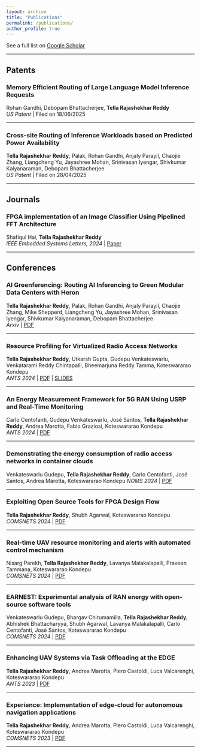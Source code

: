 ```yaml
---
layout: archive
title: "Publications"
permalink: /publications/
author_profile: true
---
```


See a full list on [Google Scholar](https://scholar.google.com/citations?user=2OyjqLoAAAAJ&hl=en)

---
## Patents


### Memory Efficient Routing of Large Language Model Inference Requests
Rohan Gandhi, Debopam Bhattacherjee, **Tella Rajashekhar Reddy**<br> 
*US Patent* | Filed on 18/06/2025

---
### Cross-site Routing of Inference Workloads based on Predicted Power Availability
**Tella Rajashekhar Reddy**, Palak, Rohan Gandhi, Anjaly Parayil, Chaojie Zhang, Liangcheng Yu, Jayashree Mohan, Srinivasan Iyengar, Shivkumar Kalyanaraman, Debopam Bhattacherjee  
*US Patent* | Filed on 28/04/2025

---

## Journals

### FPGA implementation of an Image Classifier Using Pipelined FFT Architecture
Shafiqul Hai, **Tella Rajashekhar Reddy**  
*IEEE Embedded Systems Letters, 2024* | [Paper](https://ieeexplore.ieee.org/abstract/document/10755115/)

---
## Conferences

### AI Greenferencing: Routing AI Inferencing to Green Modular Data Centers with Heron  
**Tella Rajashekhar Reddy**, Palak, Rohan Gandhi, Anjaly Parayil, Chaojie Zhang, Mike Shepperd, Liangcheng Yu, Jayashree Mohan, Srinivasan Iyengar, Shivkumar Kalyanaraman, Debopam Bhattacherjee  
*Arxiv* | [PDF](https://arxiv.org/pdf/2505.09989)

---
### Resource Profiling for Virtualized Radio Access Networks 
**Tella Rajashekhar Reddy**, Utkarsh Gupta, Gudepu Venkateswarlu, Venkatarami Reddy Chintapalli, Bheemarjuna Reddy Tamma, Koteswararao Kondepu  
*ANTS 2024* | [PDF](https://mr-rajashekhar.github.io/files/Resource_Profiling_for__Next_Generation__Radio_Access_Networks.pdf) | [SLIDES](https://mr-rajashekhar.github.io/files/IEEE_ANTS_2024_SLIDES.pdf)

---
### An Energy Measurement Framework for 5G RAN Using USRP and Real-Time Monitoring 
Carlo Centofanti, Gudepu Venkateswarlu, José Santos, **Tella Rajashekhar Reddy**, Andrea Marotta, Fabio Graziosi, Koteswararao Kondepu<br> 
*ANTS 2024* | [PDF](https://mr-rajashekhar.github.io/files/2024_ANTS__An_Energy_Measurement_Framework_for_5G.pdf)

---
### Demonstrating the energy consumption of radio access networks in container clouds 
Venkateswarlu Gudepu, **Tella Rajashekhar Reddy**, Carlo Centofanti, José Santos, Andrea Marotta, Koteswararao Kondepu
*NOMS 2024* | [PDF](https://mr-rajashekhar.github.io/files/2024_NOMS_Demo.pdf)

---
### Exploiting Open Source Tools for FPGA Design Flow 
**Tella Rajashekhar Reddy**, Shubh Agarwal, Koteswararao Kondepu<br>
*COMSNETS 2024* | [PDF](https://mr-rajashekhar.github.io/files/COMSNETS_DEMO_AND_EXHIBITS_2024.pdf)

---
### Real-time UAV resource monitoring and alerts with automated control mechanism 
Nisarg Parekh, **Tella Rajashekhar Reddy**, Lavanya Malakalapalli, Praveen Tammana, Koteswararao Kondepu<br>
*COMSNETS 2024* | [PDF](https://mr-rajashekhar.github.io/files/COMSNETS_GRADUATE_FORUM_2024.pdf)

---
### EARNEST: Experimental analysis of RAN energy with open-source software tools 
Venkateswarlu Gudepu, Bhargav Chirumamilla, **Tella Rajashekhar Reddy**, Abhishek Bhattacharyya, Shubh Agarwal, Lavanya Malakalapalli, Carlo Centofanti, José Santos, Koteswararao Kondepu<br>
*COMSNETS 2024* | [PDF](https://mr-rajashekhar.github.io/files/COMSNETS_IIGF_2024.pdf)

---
### Enhancing UAV Systems via Task Offloading at the EDGE 
**Tella Rajashekhar Reddy**, Andrea Marotta, Piero Castoldi, Luca Valcarenghi, Koteswararao Kondepu<br>
*ANTS 2023* | [PDF](https://mr-rajashekhar.github.io/files/ANTS_SHORT_PAPER_2023.pdf)

---
### Experience: Implementation of edge-cloud for autonomous navigation applications 
**Tella Rajashekhar Reddy**, Andrea Marotta, Piero Castoldi, Luca Valcarenghi, Koteswararao Kondepu<br>
*COMSNETS 2023* | [PDF](https://mr-rajashekhar.github.io/files/COMSNETS_EXPERIENCE_PAPER_2023.pdf)

---